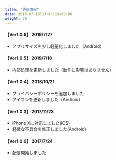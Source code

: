 ```yaml
---
title: "更新情報"
date: 2019-07-18T13:45:19+09:00
weight: 30
---
```


#### 【Ver1.0.6】 2019/7/27

* アプリサイズを少し軽量化しました（Android）

#### 【Ver1.0.5】 2019/7/18

* 内部処理を更新しました（動作に影響はありません）

#### 【Ver1.0.4】 2018/10/21

* プライバシーポリシーを追加しました
* アイコンを更新しました（Android）

#### 【Ver1.0.3】 2017/11/23

* iPhone Xに対応しました(iOS)
* 軽微な不具合を修正しました(Android)

#### 【Ver1.0.0】 2017/7/24

* 配信開始しました
